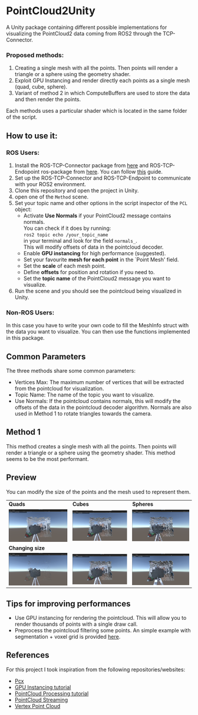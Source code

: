 # PointCloud2Unity
A Unity package containing different possible implementations for visualizing the PointCloud2 data coming from ROS2 through the TCP-Connector.


### Proposed methods:
1. Creating a single mesh with all the points. Then points will render a triangle or a sphere using the geometry shader.
2. Exploit GPU Instancing and render directly each points as a single mesh (quad, cube, sphere).
3. Variant of method 2 in which ComputeBuffers are used to store the data and then render the points.

Each methods uses a particular shader which is located in the same folder of the script.


## How to use it:
### ROS Users:
1. Install the ROS-TCP-Connector package from [here](https://github.com/Unity-Technologies/ROS-TCP-Connector) and ROS-TCP-Endopoint ros-package from [here](https://github.com/Unity-Technologies/ROS-TCP-Endpoint). You can follow [this](https://github.com/Unity-Technologies/Unity-Robotics-Hub/blob/main/tutorials/quick_setup.md) guide.
2. Set up the ROS-TCP-Connector and ROS-TCP-Endpoint to communicate with your ROS2 environment.
3. Clone this repository and open the project in Unity.
4. open one of the `Method` scene.  
5. Set your topic name and other options in the script inspector of the `PCL` object:  
    - Activate <b>Use Normals</b> if your PointCloud2 message contains normals.  
    You can check if it does by running:  
        ```ros2 topic echo /your_topic_name```   
        in your terminal and look for the field `normals_`.  
     This will modify offsets of data in the pointcloud decoder.  
    - Enable <b>GPU instancing</b> for high performance (suggested).  
    - Set your favourite  <b>mesh for each point</b> in the `Point Mesh' field.  
    - Set the <b>scale</b> of each mesh point.
    - Define <b>offsets</b> for position and rotation if you need to.
    - Set the <b>topic name</b> of the PointCloud2 message you want to visualize.
6. Run the scene and you should see the pointcloud being visualized in Unity.
### Non-ROS Users:
In this case you have to write your own code to fill the MeshInfo struct with the data you want to visualize. You can then use the functions 
implemented in this package.
## Common Parameters
The three methods share some common parameters:
- Vertices Max: The maximum number of vertices that will be extracted from the pointcloud for visualization.
- Topic Name: The name of the topic you want to visualize.
- Use Normals: If the pointcloud contains normals, this will modify the offsets of the data in the pointcloud decoder algorithm.
Normals are also used in Method 1 to rotate triangles towards the camera.


## Method 1
This method creates a single mesh with all the points. Then points will render a triangle or a sphere using the geometry shader.
This method seems to be the most performant.





## Preview
You can modify the size of the points and the mesh used to represent them.
<table>
    <tr>
        <td> <b>Quads</b> </td>
        <td> <b>Cubes</b> </td>
        <td> <b>Spheres</b> </td>
    </tr>
        <td> <img src="imgs/quad.png" alt="Drawing quads" style="width: 250px;"/> </td>
        <td> <img src="imgs/cubes.png" alt="Drawing cubes" style="width: 250px;"/> </td>
        <td> <img src="imgs/spheres.png" alt="Drawing spheres" style="width: 250px;"/> </td>
    <tr>
    <td> <b>Changing size</b> </td>
    </tr>
        <td> <img src="imgs/size1.png" alt="Changing size" style="width: 250px;"/> </td>
        <td> <img src="imgs/size2.png" alt="Changing size" style="width: 250px;"/> </td>
        <td> <img src="imgs/size3.png" alt="Changing size" style="width: 250px;"/> </td>
    <tr>
</table>


## Tips for improving performances
- Use GPU instancing for rendering the pointcloud. This will allow you to render thousands of points with a single draw call.
- Preprocess the pointcloud filtering some points. An simple example with segmentation + voxel grid is provided [here](https://github.com/Hydran00/PC2-Filter-ROS2).



## References
For this project I took inspiration from the following repositories/websites:  
- [Pcx](https://github.com/keijiro/Pcx)
- [GPU Instancing tutorial](https://toqoz.fyi/thousands-of-meshes.html)
- [PointCloud Processing tutorial](https://sketchfab.com/blogs/community/tutorial-processing-point-cloud-data-unity/)
- [PointCloud Streaming](https://github.com/inmo-jang/unity_assets/tree/master/PointCloudStreaming)
- [Vertex Point Cloud](https://github.com/keenanwoodall/VertexPointCloud/tree/master)
